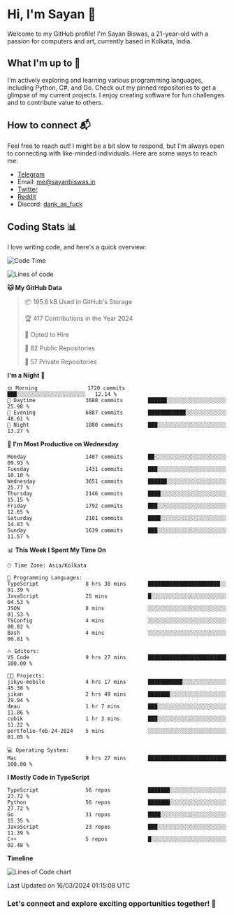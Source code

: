 # Hi, I'm Sayan 👋

Welcome to my GitHub profile! I'm Sayan Biswas, a 21-year-old with a passion for computers and art, currently based in Kolkata, India.

## What I'm up to 🚀

I'm actively exploring and learning various programming languages, including Python, C#, and Go. Check out my pinned repositories to get a glimpse of my current projects. I enjoy creating software for fun challenges and to contribute value to others.

## How to connect 📬

Feel free to reach out! I might be a bit slow to respond, but I'm always open to connecting with like-minded individuals. Here are some ways to reach me:

- [Telegram](https://t.me/dank_as_fuck)
- Email: [me@sayanbiswas.in](mailto:me@sayanbiswas.in)
- [Twitter](https://twitter.com/TheDankDel)
- [Reddit](https://www.reddit.com/user/dank_as_fuck_/)
- Discord: [dank_as_fuck](https://discordapp.com/users/506536929152466945)

## Coding Stats 📊

I love writing code, and here's a quick overview:

<!--START_SECTION:waka-->
![Code Time](http://img.shields.io/badge/Code%20Time-1%2C571%20hrs%2040%20mins-blue)

![Lines of code](https://img.shields.io/badge/From%20Hello%20World%20I%27ve%20Written-7.9%20million%20lines%20of%20code-blue)

**🐱 My GitHub Data** 

> 📦 195.6 kB Used in GitHub's Storage 
 > 
> 🏆 417 Contributions in the Year 2024
 > 
> 💼 Opted to Hire
 > 
> 📜 82 Public Repositories 
 > 
> 🔑 57 Private Repositories 
 > 
**I'm a Night 🦉** 

```text
🌞 Morning                1720 commits        ███░░░░░░░░░░░░░░░░░░░░░░   12.14 % 
🌆 Daytime                3680 commits        ██████░░░░░░░░░░░░░░░░░░░   25.98 % 
🌃 Evening                6887 commits        ████████████░░░░░░░░░░░░░   48.61 % 
🌙 Night                  1880 commits        ███░░░░░░░░░░░░░░░░░░░░░░   13.27 % 
```
📅 **I'm Most Productive on Wednesday** 

```text
Monday                   1407 commits        ██░░░░░░░░░░░░░░░░░░░░░░░   09.93 % 
Tuesday                  1431 commits        ███░░░░░░░░░░░░░░░░░░░░░░   10.10 % 
Wednesday                3651 commits        ██████░░░░░░░░░░░░░░░░░░░   25.77 % 
Thursday                 2146 commits        ████░░░░░░░░░░░░░░░░░░░░░   15.15 % 
Friday                   1792 commits        ███░░░░░░░░░░░░░░░░░░░░░░   12.65 % 
Saturday                 2101 commits        ████░░░░░░░░░░░░░░░░░░░░░   14.83 % 
Sunday                   1639 commits        ███░░░░░░░░░░░░░░░░░░░░░░   11.57 % 
```


📊 **This Week I Spent My Time On** 

```text
🕑︎ Time Zone: Asia/Kolkata

💬 Programming Languages: 
TypeScript               8 hrs 38 mins       ███████████████████████░░   91.39 % 
JavaScript               25 mins             █░░░░░░░░░░░░░░░░░░░░░░░░   04.53 % 
JSON                     8 mins              ░░░░░░░░░░░░░░░░░░░░░░░░░   01.53 % 
TSConfig                 4 mins              ░░░░░░░░░░░░░░░░░░░░░░░░░   00.82 % 
Bash                     4 mins              ░░░░░░░░░░░░░░░░░░░░░░░░░   00.81 % 

🔥 Editors: 
VS Code                  9 hrs 27 mins       █████████████████████████   100.00 % 

🐱‍💻 Projects: 
jikyu-mobile             4 hrs 17 mins       ███████████░░░░░░░░░░░░░░   45.38 % 
jikan                    2 hrs 49 mins       ███████░░░░░░░░░░░░░░░░░░   29.94 % 
deau                     1 hr 7 mins         ███░░░░░░░░░░░░░░░░░░░░░░   11.86 % 
cubik                    1 hr 3 mins         ███░░░░░░░░░░░░░░░░░░░░░░   11.22 % 
portfolio-feb-24-2024    5 mins              ░░░░░░░░░░░░░░░░░░░░░░░░░   01.05 % 

💻 Operating System: 
Mac                      9 hrs 27 mins       █████████████████████████   100.00 % 
```

**I Mostly Code in TypeScript** 

```text
TypeScript               56 repos            ███████░░░░░░░░░░░░░░░░░░   27.72 % 
Python                   56 repos            ███████░░░░░░░░░░░░░░░░░░   27.72 % 
Go                       31 repos            ████░░░░░░░░░░░░░░░░░░░░░   15.35 % 
JavaScript               23 repos            ███░░░░░░░░░░░░░░░░░░░░░░   11.39 % 
C++                      5 repos             █░░░░░░░░░░░░░░░░░░░░░░░░   02.48 % 
```



**Timeline**

![Lines of Code chart](https://raw.githubusercontent.com/Dank-del/Dank-del/main/assets/bar_graph.png)


 Last Updated on 16/03/2024 01:15:08 UTC
<!--END_SECTION:waka-->

### Let's connect and explore exciting opportunities together! 🚀

